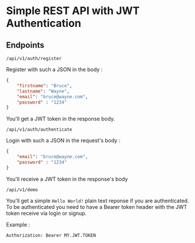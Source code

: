 # Simple REST API with JWT Authentication


## Endpoints


`/api/v1/auth/register`

Register with such a JSON in the body :

```json
{
    "firstname": "Bruce",
    "lastname": "Wayne",
    "email": "bruce@wayne.com",
    "password" : "1234"
}
```

You'll get a JWT token in the response body.

`/api/v1/auth/authenticate`

Login with such a JSON in the request's body :
```json
{
    "email": "bruce@wayne.com",
    "password" : "1234"
}
```

You'll receive a JWT token in the response's body


`/api/v1/demo`

You'll get a simple `Hello World!` plain text reponse if you are authenticated.
To be authenticated you need to have a Bearer token header with the JWT token receive via login or signup.

Example :

```http request
Authorization: Bearer MY.JWT.TOKEN
```

